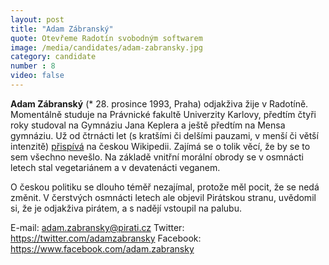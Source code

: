 ```yaml
---
layout: post
title: "Adam Zábranský"
quote: Otevřeme Radotín svobodným softwarem
image: /media/candidates/adam-zabransky.jpg
category: candidate
number : 8
video: false
---
```


**Adam Zábranský** (* 28. prosince 1993, Praha) odjakživa žije v Radotíně. Momentálně studuje na Právnické fakultě Univerzity Karlovy, předtím čtyři roky studoval na Gymnáziu Jana Keplera a ještě předtím na Mensa gymnáziu. Už od čtrnácti let (s kratšími či delšími pauzami, v menší či větší intenzitě) [přispívá](http://cs.wikipedia.org/wiki/Wikipedista:Adam_Z%C3%A1bransk%C3%BD) na českou Wikipedii. Zajímá se o tolik věcí, že by se to sem všechno nevešlo. Na základě vnitřní morální obrody se v osmnácti letech stal vegetariánem a v devatenácti veganem.

O českou politiku se dlouho téměř nezajímal, protože měl pocit, že se nedá změnit. V čerstvých osmnácti letech ale objevil Pirátskou stranu, uvědomil si, že je odjakživa pirátem, a s nadějí vstoupil na palubu.

E-mail: adam.zabransky@pirati.cz 
Twitter: https://twitter.com/adamzabransky 
Facebook: https://www.facebook.com/adam.zabransky
